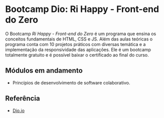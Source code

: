 
# Bootcamp Dio: Ri Happy - Front-end do Zero

O Bootcamp *Ri Happy - Front-end do Zero* é um programa que ensina os conceitos fundamentais de HTML, CSS e JS. Além das aulas teóricas o programa conta com 10 projetos práticos com diversas temática e a implementação da responsividade das aplicações.
Ele é um bootcamp totalmente gratuito e é possível baixar o certificado ao final do curso.



## Módulos em andamento

- Princípios de desenvolvimento de software colaborativo.
## Referência

 - [Dio.io](https://www.dio.me/)

